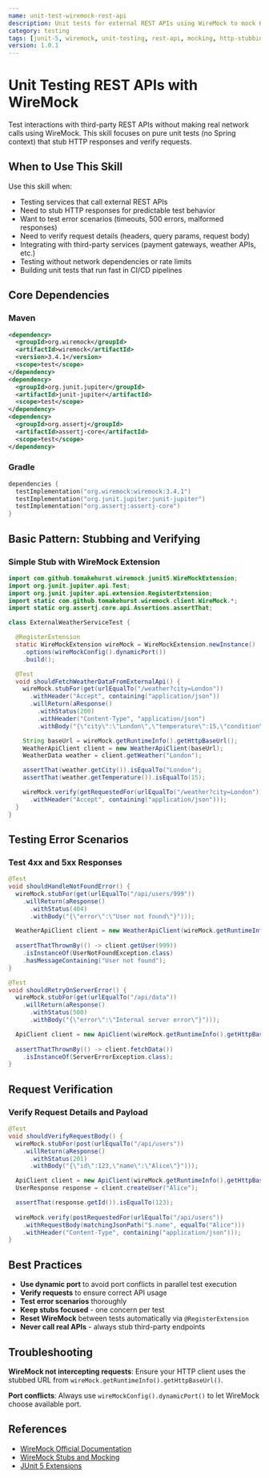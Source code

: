 ```yaml
---
name: unit-test-wiremock-rest-api
description: Unit tests for external REST APIs using WireMock to mock HTTP endpoints. Use when testing service integrations with external APIs.
category: testing
tags: [junit-5, wiremock, unit-testing, rest-api, mocking, http-stubbing]
version: 1.0.1
---
```


# Unit Testing REST APIs with WireMock

Test interactions with third-party REST APIs without making real network calls using WireMock. This skill focuses on pure unit tests (no Spring context) that stub HTTP responses and verify requests.

## When to Use This Skill

Use this skill when:
- Testing services that call external REST APIs
- Need to stub HTTP responses for predictable test behavior
- Want to test error scenarios (timeouts, 500 errors, malformed responses)
- Need to verify request details (headers, query params, request body)
- Integrating with third-party services (payment gateways, weather APIs, etc.)
- Testing without network dependencies or rate limits
- Building unit tests that run fast in CI/CD pipelines

## Core Dependencies

### Maven
```xml
<dependency>
  <groupId>org.wiremock</groupId>
  <artifactId>wiremock</artifactId>
  <version>3.4.1</version>
  <scope>test</scope>
</dependency>
<dependency>
  <groupId>org.junit.jupiter</groupId>
  <artifactId>junit-jupiter</artifactId>
  <scope>test</scope>
</dependency>
<dependency>
  <groupId>org.assertj</groupId>
  <artifactId>assertj-core</artifactId>
  <scope>test</scope>
</dependency>
```

### Gradle
```kotlin
dependencies {
  testImplementation("org.wiremock:wiremock:3.4.1")
  testImplementation("org.junit.jupiter:junit-jupiter")
  testImplementation("org.assertj:assertj-core")
}
```

## Basic Pattern: Stubbing and Verifying

### Simple Stub with WireMock Extension

```java
import com.github.tomakehurst.wiremock.junit5.WireMockExtension;
import org.junit.jupiter.api.Test;
import org.junit.jupiter.api.extension.RegisterExtension;
import static com.github.tomakehurst.wiremock.client.WireMock.*;
import static org.assertj.core.api.Assertions.assertThat;

class ExternalWeatherServiceTest {

  @RegisterExtension
  static WireMockExtension wireMock = WireMockExtension.newInstance()
    .options(wireMockConfig().dynamicPort())
    .build();

  @Test
  void shouldFetchWeatherDataFromExternalApi() {
    wireMock.stubFor(get(urlEqualTo("/weather?city=London"))
      .withHeader("Accept", containing("application/json"))
      .willReturn(aResponse()
        .withStatus(200)
        .withHeader("Content-Type", "application/json")
        .withBody("{\"city\":\"London\",\"temperature\":15,\"condition\":\"Cloudy\"}")));

    String baseUrl = wireMock.getRuntimeInfo().getHttpBaseUrl();
    WeatherApiClient client = new WeatherApiClient(baseUrl);
    WeatherData weather = client.getWeather("London");

    assertThat(weather.getCity()).isEqualTo("London");
    assertThat(weather.getTemperature()).isEqualTo(15);

    wireMock.verify(getRequestedFor(urlEqualTo("/weather?city=London"))
      .withHeader("Accept", containing("application/json")));
  }
}
```

## Testing Error Scenarios

### Test 4xx and 5xx Responses

```java
@Test
void shouldHandleNotFoundError() {
  wireMock.stubFor(get(urlEqualTo("/api/users/999"))
    .willReturn(aResponse()
      .withStatus(404)
      .withBody("{\"error\":\"User not found\"}")));

  WeatherApiClient client = new WeatherApiClient(wireMock.getRuntimeInfo().getHttpBaseUrl());
  
  assertThatThrownBy(() -> client.getUser(999))
    .isInstanceOf(UserNotFoundException.class)
    .hasMessageContaining("User not found");
}

@Test
void shouldRetryOnServerError() {
  wireMock.stubFor(get(urlEqualTo("/api/data"))
    .willReturn(aResponse()
      .withStatus(500)
      .withBody("{\"error\":\"Internal server error\"}")));

  ApiClient client = new ApiClient(wireMock.getRuntimeInfo().getHttpBaseUrl());
  
  assertThatThrownBy(() -> client.fetchData())
    .isInstanceOf(ServerErrorException.class);
}
```

## Request Verification

### Verify Request Details and Payload

```java
@Test
void shouldVerifyRequestBody() {
  wireMock.stubFor(post(urlEqualTo("/api/users"))
    .willReturn(aResponse()
      .withStatus(201)
      .withBody("{\"id\":123,\"name\":\"Alice\"}")));

  ApiClient client = new ApiClient(wireMock.getRuntimeInfo().getHttpBaseUrl());
  UserResponse response = client.createUser("Alice");

  assertThat(response.getId()).isEqualTo(123);
  
  wireMock.verify(postRequestedFor(urlEqualTo("/api/users"))
    .withRequestBody(matchingJsonPath("$.name", equalTo("Alice")))
    .withHeader("Content-Type", containing("application/json")));
}
```

## Best Practices

- **Use dynamic port** to avoid port conflicts in parallel test execution
- **Verify requests** to ensure correct API usage
- **Test error scenarios** thoroughly
- **Keep stubs focused** - one concern per test
- **Reset WireMock** between tests automatically via `@RegisterExtension`
- **Never call real APIs** - always stub third-party endpoints

## Troubleshooting

**WireMock not intercepting requests**: Ensure your HTTP client uses the stubbed URL from `wireMock.getRuntimeInfo().getHttpBaseUrl()`.

**Port conflicts**: Always use `wireMockConfig().dynamicPort()` to let WireMock choose available port.

## References

- [WireMock Official Documentation](https://wiremock.org/)
- [WireMock Stubs and Mocking](https://wiremock.org/docs/stubbing/)
- [JUnit 5 Extensions](https://junit.org/junit5/docs/current/user-guide/#extensions)
